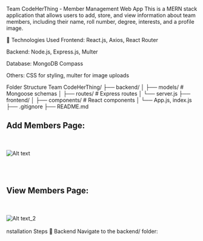 Team CodeHerThing - Member Management Web App
This is a MERN stack application that allows users to add, store, and view information about team members, including their name, roll number, degree, interests, and a profile image.

🔧 Technologies Used
Frontend: React.js, Axios, React Router

Backend: Node.js, Express.js, Multer

Database: MongoDB Compass

Others: CSS for styling, multer for image uploads

Folder Structure
Team CodeHerThing/
├── backend/
│   ├── models/            # Mongoose schemas
│   ├── routes/            # Express routes
│   └── server.js
├── frontend/
│   ├── components/        # React components
│   └── App.js, index.js
├── .gitignore
├── README.md

## **Add Members Page:**
<br><br>
![Alt text](https://github.com/Tahsheen786/Team_CodeHerThing/blob/52d81fb7aa1551d26058ecb01d040e269c8260b0/frontend/public/Screenshot%202025-04-30%20225959.png)

<br><br>

## **View Members Page:** 
<br><br>
![Alt text_2](https://github.com/Tahsheen786/Team_CodeHerThing/blob/6d457578a6e8949c754501a6a962cd7700ce583f/frontend/public/Screenshot%202025-04-30%20230129.png)
<br><br>
nstallation Steps
🔹 Backend
Navigate to the backend/ folder:

